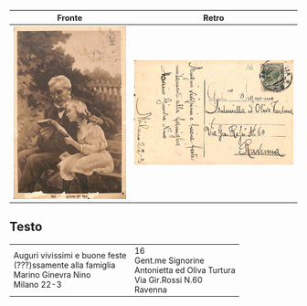 | Fronte | Retro |
| --- | --- |
| ![fronte](fronte.jpg) | ![retro](retro.jpg) |

## Testo

<table border="0">
    <tr>
        <td>
            Auguri vivissimi e buone feste<br/>
            (???)ssamente alla famiglia<br/>
            Marino Ginevra Nino<br/>
            Milano 22-3
        </td>
        <td>
            16<br/>
            Gent.me Signorine<br/>
            Antonietta ed Oliva Turtura<br/>
            Via Gir.Rossi N.60<br/>
            Ravenna
        </td>
    </tr>